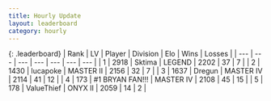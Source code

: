 ```yaml
---
title: Hourly Update
layout: leaderboard
category: hourly
---
```


{: .leaderboard}
| Rank | LV | Player | Division | Elo | Wins | Losses |
| --- | --- | --- | --- | --- | --- | --- |
| <span data-change="0">1</span> | 2918 | <span title="ID: 353063">Sktima</span> | LEGEND | <span data-change="8">2202</span> | <span data-change="1">37</span> | <span data-change="0">7</span> |
| <span data-change="0">2</span> | 1430 | <span title="ID: 41925">lucapoke</span> | MASTER II | <span data-change="0">2156</span> | <span data-change="0">32</span> | <span data-change="0">7</span> |
| <span data-change="0">3</span> | 1637 | <span title="ID: 337810">Dregun</span> | MASTER IV | <span data-change="0">2114</span> | <span data-change="0">41</span> | <span data-change="0">12</span> |
| <span data-change="0">4</span> | 173 | <span title="ID: 756342">#1 BRYAN FAN!!!</span> | MASTER IV | <span data-change="1">2108</span> | <span data-change="1">45</span> | <span data-change="1">15</span> |
| <span data-change="0">5</span> | 178 | <span title="ID: 497604">ValueThief</span> | ONYX II | <span data-change="0">2059</span> | <span data-change="0">14</span> | <span data-change="0">2</span> |